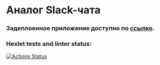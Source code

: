 # Аналог Slack-чата

### Задеплоенное приложение доступно по [ссылке](https://frontend-project-12.onrender.com).

### Hexlet tests and linter status:
[![Actions Status](https://github.com/botti4elli/frontend-project-12/workflows/hexlet-check/badge.svg)](https://github.com/botti4elli/frontend-project-12/actions)
